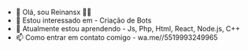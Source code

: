 - 👋 Olá, sou Reinansx 🎰💸
- 👀 Estou interessado em - Criação de Bots
- 🌱 Atualmente estou aprendendo - Js, Php, Html, React, Node.js, C++
- 📫 Como entrar em contato comigo - wa.me//5519993249965
